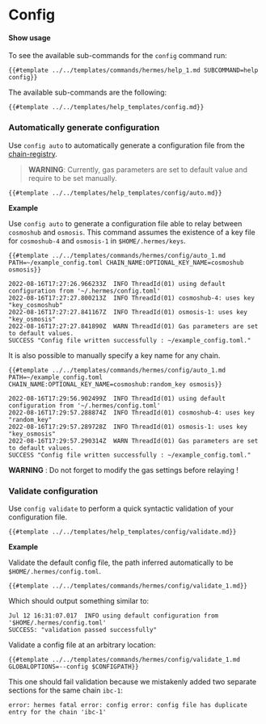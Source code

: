 # Config

#### Show usage

To see the available sub-commands for the `config` command run:

```shell
{{#template ../../templates/commands/hermes/help_1.md SUBCOMMAND=help config}}
```

The available sub-commands are the following:

```shell
{{#template ../../templates/help_templates/config.md}}
```

### Automatically generate configuration
Use `config auto` to automatically generate a configuration file from the [chain-registry](https://github.com/cosmos/chain-registry).

> __WARNING__: Currently, gas parameters are set to default value and require to be set manually.

```
{{#template ../../templates/help_templates/config/auto.md}}
```

__Example__

Use `config auto` to generate a configuration file able to relay between `cosmoshub` and `osmosis`. This command assumes the existence of a key file for `cosmoshub-4` and `osmosis-1` in `$HOME/.hermes/keys`.
```
{{#template ../../templates/commands/hermes/config/auto_1.md PATH=~/example_config.toml CHAIN_NAME:OPTIONAL_KEY_NAME=cosmoshub osmosis}}

2022-08-16T17:27:26.966233Z  INFO ThreadId(01) using default configuration from '~/.hermes/config.toml'
2022-08-16T17:27:27.800213Z  INFO ThreadId(01) cosmoshub-4: uses key "key_cosmoshub"
2022-08-16T17:27:27.841167Z  INFO ThreadId(01) osmosis-1: uses key "key_osmosis"
2022-08-16T17:27:27.841890Z  WARN ThreadId(01) Gas parameters are set to default values.
SUCCESS "Config file written successfully : ~/example_config.toml."
```

It is also possible to manually specify a key name for any chain.
```
{{#template ../../templates/commands/hermes/config/auto_1.md PATH=~/example_config.toml CHAIN_NAME:OPTIONAL_KEY_NAME=cosmoshub:random_key osmosis}}

2022-08-16T17:29:56.902499Z  INFO ThreadId(01) using default configuration from '~/.hermes/config.toml'
2022-08-16T17:29:57.288874Z  INFO ThreadId(01) cosmoshub-4: uses key "random_key"
2022-08-16T17:29:57.289728Z  INFO ThreadId(01) osmosis-1: uses key "key_osmosis"
2022-08-16T17:29:57.290314Z  WARN ThreadId(01) Gas parameters are set to default values.
SUCCESS "Config file written successfully : ~/example_config.toml."
```

__WARNING__ : Do not forget to modify the gas settings before relaying !

### Validate configuration

Use `config validate` to perform a quick syntactic validation of
your configuration file.

```shell
{{#template ../../templates/help_templates/config/validate.md}}
```

__Example__

Validate the default config file, the path inferred automatically to be
`$HOME/.hermes/config.toml`.

```shell
{{#template ../../templates/commands/hermes/config/validate_1.md}}
```
Which should output something similar to:
```text
Jul 12 16:31:07.017  INFO using default configuration from '$HOME/.hermes/config.toml'
SUCCESS: "validation passed successfully"
```

Validate a config file at an arbitrary location:

```shell
{{#template ../../templates/commands/hermes/config/validate_1.md GLOBALOPTIONS=--config $CONFIGPATH}}
```

This one should fail validation because we mistakenly added two separate sections for the same chain `ibc-1`:

```text
error: hermes fatal error: config error: config file has duplicate entry for the chain 'ibc-1'
```
